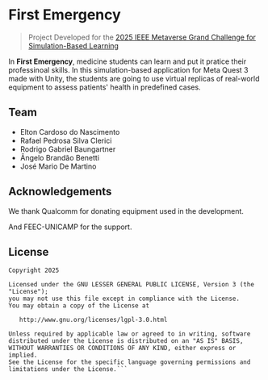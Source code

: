 # First Emergency

> Project Developed for the [2025 IEEE Metaverse Grand Challenge for Simulation-Based Learning](https://metaversereality.ieee.org/competition/)

In **First Emergency**, medicine students can learn and put it pratice their professinoal skills. In this simulation-based application for Meta Quest 3 made with Unity, the students are going to use virtual replicas of real-world equipment to assess patients' health in predefined cases.


## Team

- Elton Cardoso do Nascimento
- Rafael Pedrosa Silva Clerici
- Rodrigo Gabriel Baungartner
- Ângelo Brandão Benetti
- José Mario De Martino

## Acknowledgements

We thank Qualcomm for donating equipment used in the development.

And FEEC-UNICAMP for the support.


## License

```
Copyright 2025

Licensed under the GNU LESSER GENERAL PUBLIC LICENSE, Version 3 (the "License");
you may not use this file except in compliance with the License.
You may obtain a copy of the License at

   http://www.gnu.org/licenses/lgpl-3.0.html

Unless required by applicable law or agreed to in writing, software
distributed under the License is distributed on an "AS IS" BASIS,
WITHOUT WARRANTIES OR CONDITIONS OF ANY KIND, either express or implied.
See the License for the specific language governing permissions and
limitations under the License.```